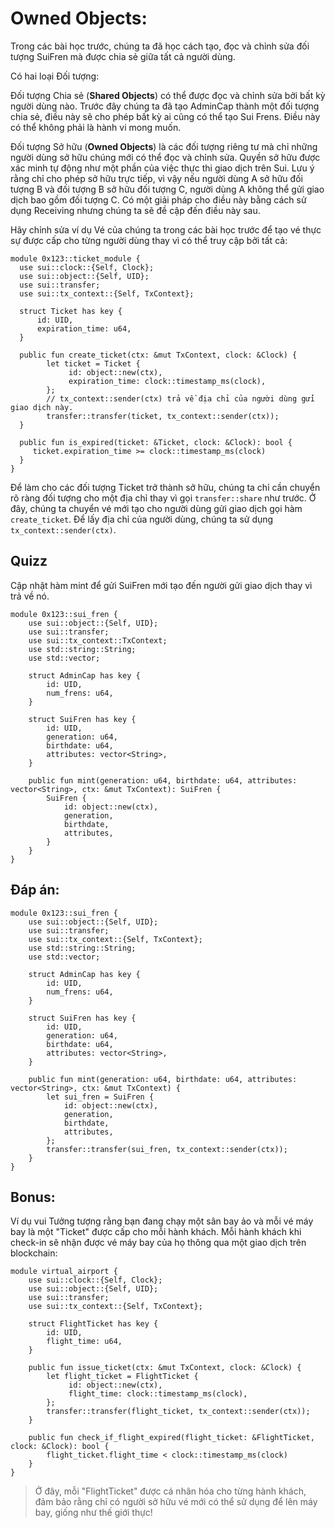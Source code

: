 # Owned Objects:

Trong các bài học trước, chúng ta đã học cách tạo, đọc và chỉnh sửa đối tượng SuiFren mà được chia sẻ giữa tất cả người dùng.

Có hai loại Đối tượng:

Đối tượng Chia sẻ (<strong>Shared Objects</strong>) có thể được đọc và chỉnh sửa bởi bất kỳ người dùng nào. Trước đây chúng ta đã tạo AdminCap thành một đối tượng chia sẻ, điều này sẽ cho phép bất kỳ ai cũng có thể tạo Sui Frens. Điều này có thể không phải là hành vi mong muốn.

Đối tượng Sở hữu (<strong>Owned Objects</strong>) là các đối tượng riêng tư mà chỉ những người dùng sở hữu chúng mới có thể đọc và chỉnh sửa. Quyền sở hữu được xác minh tự động như một phần của việc thực thi giao dịch trên Sui. Lưu ý rằng chỉ cho phép sở hữu trực tiếp, vì vậy nếu người dùng A sở hữu đối tượng B và đối tượng B sở hữu đối tượng C, người dùng A không thể gửi giao dịch bao gồm đối tượng C. Có một giải pháp cho điều này bằng cách sử dụng Receiving<T> nhưng chúng ta sẽ đề cập đến điều này sau.

Hãy chỉnh sửa ví dụ Vé của chúng ta trong các bài học trước để tạo vé thực sự được cấp cho từng người dùng thay vì có thể truy cập bởi tất cả:

```move
module 0x123::ticket_module {
  use sui::clock::{Self, Clock};
  use sui::object::{Self, UID};
  use sui::transfer;
  use sui::tx_context::{Self, TxContext};
 
  struct Ticket has key {
      id: UID,
      expiration_time: u64,
  }
 
  public fun create_ticket(ctx: &mut TxContext, clock: &Clock) {
        let ticket = Ticket {
             id: object::new(ctx),
             expiration_time: clock::timestamp_ms(clock),
        };
        // tx_context::sender(ctx) trả về địa chỉ của người dùng gửi giao dịch này.
        transfer::transfer(ticket, tx_context::sender(ctx));
  }
 
  public fun is_expired(ticket: &Ticket, clock: &Clock): bool {
     ticket.expiration_time >= clock::timestamp_ms(clock)
  }
}
```

Để làm cho các đối tượng Ticket trở thành sở hữu, chúng ta chỉ cần chuyển rõ ràng đối tượng cho một địa chỉ thay vì gọi `transfer::share` như trước. Ở đây, chúng ta chuyển vé mới tạo cho người dùng gửi giao dịch gọi hàm `create_ticket`. Để lấy địa chỉ của người dùng, chúng ta sử dụng `tx_context::sender(ctx)`.

## Quizz

Cập nhật hàm mint để gửi SuiFren mới tạo đến người gửi giao dịch thay vì trả về nó.

```move
module 0x123::sui_fren {
    use sui::object::{Self, UID};
    use sui::transfer;
    use sui::tx_context::TxContext;
    use std::string::String;
    use std::vector;
    
    struct AdminCap has key {
        id: UID,
        num_frens: u64,
    }
    
    struct SuiFren has key {
        id: UID,
        generation: u64,
        birthdate: u64,
        attributes: vector<String>,
    }

    public fun mint(generation: u64, birthdate: u64, attributes: vector<String>, ctx: &mut TxContext): SuiFren {
        SuiFren {
            id: object::new(ctx),
            generation,
            birthdate,
            attributes,
        }
    }
}
```

## Đáp án:

```move
module 0x123::sui_fren {
    use sui::object::{Self, UID};
    use sui::transfer;
    use sui::tx_context::{Self, TxContext};
    use std::string::String;
    use std::vector;
    
    struct AdminCap has key {
        id: UID,
        num_frens: u64,
    }
    
    struct SuiFren has key {
        id: UID,
        generation: u64,
        birthdate: u64,
        attributes: vector<String>,
    }

    public fun mint(generation: u64, birthdate: u64, attributes: vector<String>, ctx: &mut TxContext) {
        let sui_fren = SuiFren {
            id: object::new(ctx),
            generation,
            birthdate,
            attributes,
        };
        transfer::transfer(sui_fren, tx_context::sender(ctx));
    }
}
```

## Bonus:

Ví dụ vui
Tưởng tượng rằng bạn đang chạy một sân bay ảo và mỗi vé máy bay là một "Ticket" được cấp cho mỗi hành khách. Mỗi hành khách khi check-in sẽ nhận được vé máy bay của họ thông qua một giao dịch trên blockchain:

```move
module virtual_airport {
    use sui::clock::{Self, Clock};
    use sui::object::{Self, UID};
    use sui::transfer;
    use sui::tx_context::{Self, TxContext};

    struct FlightTicket has key {
        id: UID,
        flight_time: u64,
    }

    public fun issue_ticket(ctx: &mut TxContext, clock: &Clock) {
        let flight_ticket = FlightTicket {
             id: object::new(ctx),
             flight_time: clock::timestamp_ms(clock),
        };
        transfer::transfer(flight_ticket, tx_context::sender(ctx));
    }

    public fun check_if_flight_expired(flight_ticket: &FlightTicket, clock: &Clock): bool {
        flight_ticket.flight_time < clock::timestamp_ms(clock)
    }
}
```

> Ở đây, mỗi "FlightTicket" được cá nhân hóa cho từng hành khách, đảm bảo rằng chỉ có người sở hữu vé mới có thể sử dụng để lên máy bay, giống như thế giới thực!


